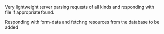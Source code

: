Very lightweight server parsing requests of all kinds and responding with file if appropriate found.

Responding with form-data and fetching resources from the database to be added
